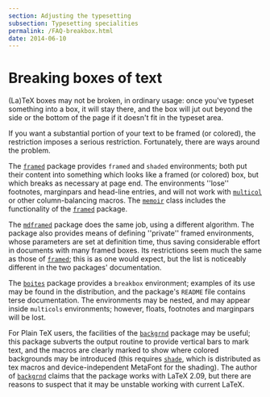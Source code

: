 ```yaml
---
section: Adjusting the typesetting
subsection: Typesetting specialities
permalink: /FAQ-breakbox.html
date: 2014-06-10
---
```


# Breaking boxes of text

(La)TeX boxes may not be broken, in ordinary usage: once you've
typeset something into a box, it will stay there, and the box will jut
out beyond the side or the bottom of the page if it doesn't fit in the
typeset area.

If you want a substantial portion of your text to be framed (or
colored), the restriction imposes a serious restriction.
Fortunately, there are ways around the problem.

The [`framed`](https://ctan.org/pkg/framed) package provides `framed` and
`shaded` environments; both put their content into
something which looks like a framed (or colored) box, but which
breaks as necessary at page end.  The environments ''lose'' footnotes,
marginpars and head-line entries, and will not work with
[`multicol`](https://ctan.org/pkg/multicol) or other column-balancing macros.  The
[`memoir`](https://ctan.org/pkg/memoir) class includes the functionality of the
[`framed`](https://ctan.org/pkg/framed) package.

The [`mdframed`](https://ctan.org/pkg/mdframed) package does the same job, using a different
algorithm.  The package also provides means of defining
''private'' framed environments, whose parameters are set at definition
time, thus saving considerable effort in documents with many framed
boxes.  Its restrictions seem much the same as those of
[`framed`](https://ctan.org/pkg/framed); this is as one would expect, but the list is
noticeably different in the two packages' documentation.

The [`boites`](https://ctan.org/pkg/boites) package provides a `breakbox`
environment; examples of its use may be found in the distribution, and
the package's `README` file contains terse documentation.  The
environments may be nested, and may appear inside
`multicols` environments; however, floats, footnotes and
marginpars will be lost.

For Plain TeX users, the facilities of the [`backgrnd`](https://ctan.org/pkg/backgrnd)
package may be useful; this package subverts the output routine to
provide vertical bars to mark text, and the macros are clearly marked
to show where colored backgrounds may be introduced (this requires
[`shade`](https://ctan.org/pkg/shade), which is distributed as tex macros and
device-independent MetaFont for the shading).  The author of
[`backgrnd`](https://ctan.org/pkg/backgrnd) claims that the package works with LaTeX 2.09, but
there are reasons to suspect that it may be unstable working with
current LaTeX.

